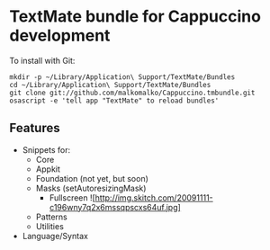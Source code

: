 # TextMate bundle for Cappuccino development

To install with Git:

    mkdir -p ~/Library/Application\ Support/TextMate/Bundles
    cd ~/Library/Application\ Support/TextMate/Bundles
    git clone git://github.com/malkomalko/Cappuccino.tmbundle.git
    osascript -e 'tell app "TextMate" to reload bundles'

## Features

* Snippets for:
  * Core
  * Appkit
  * Foundation (not yet, but soon)
  * Masks (setAutoresizingMask)
    * Fullscreen ![http://img.skitch.com/20091111-c196wny7q2x6mssqpscxs64uf.jpg]
  * Patterns
  * Utilities
* Language/Syntax